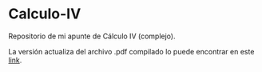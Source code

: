 # Calculo-IV
Repositorio de mi apunte de Cálculo IV (complejo).

La versión actualiza del archivo .pdf compilado lo puede encontrar en este [link](https://drive.google.com/file/d/1YKuJte4jds6zLnpy4fEHrY9BAIoTiJTy/view?usp=sharing).
